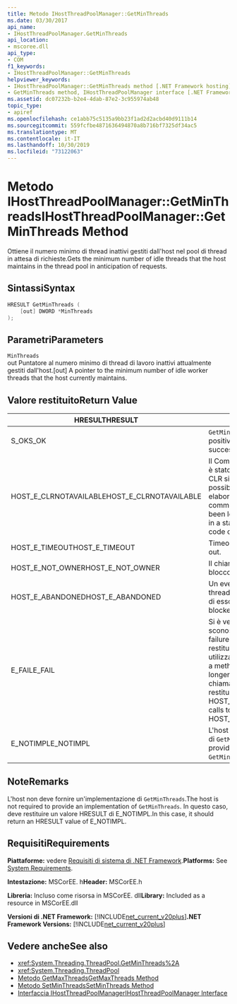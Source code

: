 ```yaml
---
title: Metodo IHostThreadPoolManager::GetMinThreads
ms.date: 03/30/2017
api_name:
- IHostThreadPoolManager.GetMinThreads
api_location:
- mscoree.dll
api_type:
- COM
f1_keywords:
- IHostThreadPoolManager::GetMinThreads
helpviewer_keywords:
- IHostThreadPoolManager::GetMinThreads method [.NET Framework hosting]
- GetMinThreads method, IHostThreadPoolManager interface [.NET Framework hosting]
ms.assetid: dc07232b-b2e4-4dab-87e2-3c955974ab48
topic_type:
- apiref
ms.openlocfilehash: ce1abb75c5135a9bb23f1ad2d2acbd40d9111b14
ms.sourcegitcommit: 559fcfbe4871636494870a8b716bf7325df34ac5
ms.translationtype: MT
ms.contentlocale: it-IT
ms.lasthandoff: 10/30/2019
ms.locfileid: "73122063"
---
```

# <a name="ihostthreadpoolmanagergetminthreads-method"></a><span data-ttu-id="23b95-102">Metodo IHostThreadPoolManager::GetMinThreads</span><span class="sxs-lookup"><span data-stu-id="23b95-102">IHostThreadPoolManager::GetMinThreads Method</span></span>
<span data-ttu-id="23b95-103">Ottiene il numero minimo di thread inattivi gestiti dall'host nel pool di thread in attesa di richieste.</span><span class="sxs-lookup"><span data-stu-id="23b95-103">Gets the minimum number of idle threads that the host maintains in the thread pool in anticipation of requests.</span></span>  
  
## <a name="syntax"></a><span data-ttu-id="23b95-104">Sintassi</span><span class="sxs-lookup"><span data-stu-id="23b95-104">Syntax</span></span>  
  
```cpp  
HRESULT GetMinThreads (  
    [out] DWORD *MinThreads  
);  
```  
  
## <a name="parameters"></a><span data-ttu-id="23b95-105">Parametri</span><span class="sxs-lookup"><span data-stu-id="23b95-105">Parameters</span></span>  
 `MinThreads`  
 <span data-ttu-id="23b95-106">out Puntatore al numero minimo di thread di lavoro inattivi attualmente gestiti dall'host.</span><span class="sxs-lookup"><span data-stu-id="23b95-106">[out] A pointer to the minimum number of idle worker threads that the host currently maintains.</span></span>  
  
## <a name="return-value"></a><span data-ttu-id="23b95-107">Valore restituito</span><span class="sxs-lookup"><span data-stu-id="23b95-107">Return Value</span></span>  
  
|<span data-ttu-id="23b95-108">HRESULT</span><span class="sxs-lookup"><span data-stu-id="23b95-108">HRESULT</span></span>|<span data-ttu-id="23b95-109">Descrizione</span><span class="sxs-lookup"><span data-stu-id="23b95-109">Description</span></span>|  
|-------------|-----------------|  
|<span data-ttu-id="23b95-110">S_OK</span><span class="sxs-lookup"><span data-stu-id="23b95-110">S_OK</span></span>|<span data-ttu-id="23b95-111">`GetMinThreads` ha restituito un esito positivo.</span><span class="sxs-lookup"><span data-stu-id="23b95-111">`GetMinThreads` returned successfully.</span></span>|  
|<span data-ttu-id="23b95-112">HOST_E_CLRNOTAVAILABLE</span><span class="sxs-lookup"><span data-stu-id="23b95-112">HOST_E_CLRNOTAVAILABLE</span></span>|<span data-ttu-id="23b95-113">Il Common Language Runtime (CLR) non è stato caricato in un processo oppure CLR si trova in uno stato in cui non è possibile eseguire codice gestito o elaborare la chiamata correttamente.</span><span class="sxs-lookup"><span data-stu-id="23b95-113">The common language runtime (CLR) has not been loaded into a process, or the CLR is in a state in which it cannot run managed code or process the call successfully.</span></span>|  
|<span data-ttu-id="23b95-114">HOST_E_TIMEOUT</span><span class="sxs-lookup"><span data-stu-id="23b95-114">HOST_E_TIMEOUT</span></span>|<span data-ttu-id="23b95-115">Timeout della chiamata.</span><span class="sxs-lookup"><span data-stu-id="23b95-115">The call timed out.</span></span>|  
|<span data-ttu-id="23b95-116">HOST_E_NOT_OWNER</span><span class="sxs-lookup"><span data-stu-id="23b95-116">HOST_E_NOT_OWNER</span></span>|<span data-ttu-id="23b95-117">Il chiamante non è il proprietario del blocco.</span><span class="sxs-lookup"><span data-stu-id="23b95-117">The caller does not own the lock.</span></span>|  
|<span data-ttu-id="23b95-118">HOST_E_ABANDONED</span><span class="sxs-lookup"><span data-stu-id="23b95-118">HOST_E_ABANDONED</span></span>|<span data-ttu-id="23b95-119">Un evento è stato annullato mentre un thread bloccato o Fiber era in attesa su di esso.</span><span class="sxs-lookup"><span data-stu-id="23b95-119">An event was canceled while a blocked thread or fiber was waiting on it.</span></span>|  
|<span data-ttu-id="23b95-120">E_FAIL</span><span class="sxs-lookup"><span data-stu-id="23b95-120">E_FAIL</span></span>|<span data-ttu-id="23b95-121">Si è verificato un errore irreversibile sconosciuto.</span><span class="sxs-lookup"><span data-stu-id="23b95-121">An unknown catastrophic failure occurred.</span></span> <span data-ttu-id="23b95-122">Quando un metodo restituisce E_FAIL, CLR non è più utilizzabile all'interno del processo.</span><span class="sxs-lookup"><span data-stu-id="23b95-122">When a method returns E_FAIL, the CLR is no longer usable within the process.</span></span> <span data-ttu-id="23b95-123">Le chiamate successive ai metodi di hosting restituiscono HOST_E_CLRNOTAVAILABLE.</span><span class="sxs-lookup"><span data-stu-id="23b95-123">Subsequent calls to hosting methods return HOST_E_CLRNOTAVAILABLE.</span></span>|  
|<span data-ttu-id="23b95-124">E_NOTIMPL</span><span class="sxs-lookup"><span data-stu-id="23b95-124">E_NOTIMPL</span></span>|<span data-ttu-id="23b95-125">L'host non fornisce un'implementazione di `GetMinThreads`.</span><span class="sxs-lookup"><span data-stu-id="23b95-125">The host does not provide an implementation of `GetMinThreads`.</span></span>|  
  
## <a name="remarks"></a><span data-ttu-id="23b95-126">Note</span><span class="sxs-lookup"><span data-stu-id="23b95-126">Remarks</span></span>  
 <span data-ttu-id="23b95-127">L'host non deve fornire un'implementazione di `GetMinThreads`.</span><span class="sxs-lookup"><span data-stu-id="23b95-127">The host is not required to provide an implementation of `GetMinThreads`.</span></span> <span data-ttu-id="23b95-128">In questo caso, deve restituire un valore HRESULT di E_NOTIMPL.</span><span class="sxs-lookup"><span data-stu-id="23b95-128">In this case, it should return an HRESULT value of E_NOTIMPL.</span></span>  
  
## <a name="requirements"></a><span data-ttu-id="23b95-129">Requisiti</span><span class="sxs-lookup"><span data-stu-id="23b95-129">Requirements</span></span>  
 <span data-ttu-id="23b95-130">**Piattaforme:** vedere [Requisiti di sistema di .NET Framework](../../../../docs/framework/get-started/system-requirements.md).</span><span class="sxs-lookup"><span data-stu-id="23b95-130">**Platforms:** See [System Requirements](../../../../docs/framework/get-started/system-requirements.md).</span></span>  
  
 <span data-ttu-id="23b95-131">**Intestazione:** MSCorEE. h</span><span class="sxs-lookup"><span data-stu-id="23b95-131">**Header:** MSCorEE.h</span></span>  
  
 <span data-ttu-id="23b95-132">**Libreria:** Incluso come risorsa in MSCorEE. dll</span><span class="sxs-lookup"><span data-stu-id="23b95-132">**Library:** Included as a resource in MSCorEE.dll</span></span>  
  
 <span data-ttu-id="23b95-133">**Versioni di .NET Framework:** [!INCLUDE[net_current_v20plus](../../../../includes/net-current-v20plus-md.md)]</span><span class="sxs-lookup"><span data-stu-id="23b95-133">**.NET Framework Versions:** [!INCLUDE[net_current_v20plus](../../../../includes/net-current-v20plus-md.md)]</span></span>  
  
## <a name="see-also"></a><span data-ttu-id="23b95-134">Vedere anche</span><span class="sxs-lookup"><span data-stu-id="23b95-134">See also</span></span>

- <xref:System.Threading.ThreadPool.GetMinThreads%2A>
- <xref:System.Threading.ThreadPool>
- [<span data-ttu-id="23b95-135">Metodo GetMaxThreads</span><span class="sxs-lookup"><span data-stu-id="23b95-135">GetMaxThreads Method</span></span>](../../../../docs/framework/unmanaged-api/hosting/ihostthreadpoolmanager-getmaxthreads-method.md)
- [<span data-ttu-id="23b95-136">Metodo SetMinThreads</span><span class="sxs-lookup"><span data-stu-id="23b95-136">SetMinThreads Method</span></span>](../../../../docs/framework/unmanaged-api/hosting/ihostthreadpoolmanager-setminthreads-method.md)
- [<span data-ttu-id="23b95-137">Interfaccia IHostThreadPoolManager</span><span class="sxs-lookup"><span data-stu-id="23b95-137">IHostThreadPoolManager Interface</span></span>](../../../../docs/framework/unmanaged-api/hosting/ihostthreadpoolmanager-interface.md)
